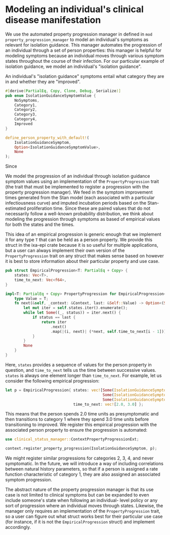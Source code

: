 # Modeling an individual's clinical disease manifestation

We use the automated property progression manager in defined in `mod property_progression_manager`
to model an individual's symptoms as relevant for isolation guidance. This manager automates the
progression of an individual through a set of person properties: this manager is helpful for
modeling symptoms because an individual moves through various symptom states throughout the course
of their infection. For our particular example of isolation guidance, we model an individual's
"isolation guidance".

An individual's "isolation guidance" symptoms entail what category they are in and whether they are
"improved".
```rust
#[derive(PartialEq, Copy, Clone, Debug, Serialize)]
pub enum IsolationGuidanceSymptomValue {
    NoSymptoms,
    Category1,
    Category2,
    Category3,
    Category4,
    Improved
}

define_person_property_with_default!(
    IsolationGuidanceSymptom,
    Option<IsolationGuidanceSymptomValue>,
    None
);
```
Since

We model the progression of an individual through isolation guidance symptom values using an
implementation of the `PropertyProgression` trait (the trait that must be implemented to register a
progression with the property progression manager). We feed in the symptom improvement times
generated from the Stan model (each associated with a particular infectiousness curve) and imputed
incubation periods based on the Stan-estimated proliferation time. Since these are paired values
that do not necessarily follow a well-known probability distribution, we think about modeling the
progression through symptoms as based of empirical values for both the states and the times.

This idea of an empirical progression is generic enough that we implement it for any type `T` that
can be held as a person property. We provide this struct in the ixa-epi crate because it is so
useful for multiple applications, but a user can always implement their own version of the
`PropertyProgression` trait on any struct that makes sense based on however it is best to store
information about their particular property and use case.

```rust
pub struct EmpiricalProgression<T: PartialEq + Copy> {
    states: Vec<T>,
    time_to_next: Vec<f64>,
}

impl<T: PartialEq + Copy> PropertyProgression for EmpiricalProgression<T> {
    type Value = T;
    fn next(&self, _context: &Context, last: &Self::Value) -> Option<(Self::Value, f64)> {
        let mut iter = self.states.iter().enumerate();
        while let Some((_, status)) = iter.next() {
            if status == last {
                return iter
                    .next()
                    .map(|(i, next)| (*next, self.time_to_next[i - 1]));
            }
        }
        None
    }
}
```

Here, `states` provides a sequence of values for the person property in question, and `time_to_next`
tells us the time between successive values. `states` is always one element longer than
`time_to_next`. For example, let us consider the following empirical progression:

```rust
let p = EmpiricalProgression{ states: vec![Some(IsolationGuidanceSymptomValue::Presymptomatic),
                                           Some(IsolationGuidanceSymptomValue::Category1),
                                           Some(IsolationGuidanceSymptomValue::Improved)],
                              time_to_next: vec![2.0, 3.0] };
```

This means that the person spends 2.0 time units as presymptomatic and then transitions to category
1 where they spend 3.0 time units before transitioning to improved. We register this empirical
progression with the associated person property to ensure the progression is automated:

```rust
use clinical_status_manager::ContextPropertyProgressionExt;

context.register_property_progression(IsolationGuidanceSymptom, p);
```

We might register similar progressions for categories 2, 3, 4, and never symptomatic. In the future,
we will introduce a way of including correlations between natural history parameters, so that if
a person is assigned a rate function characteristic of category 1, they are also assigned an
associated symptom progression.

The abstract nature of the property progression manager is that its use case is not limited to
clinical symptoms but can be expanded to even include someone's state when following an individual-
level policy or any sort of progression where an individual moves through states. Likewise, the
manager only requires an implementation of the `PropertyProgression` trait, so a user can figure out
what struct works best for their particular use case (for instance, if it is not the
`EmpiricalProgression` struct) and implement accordingly.

